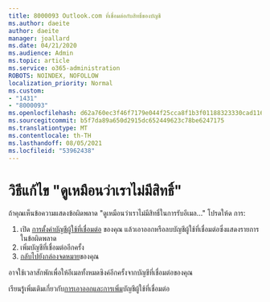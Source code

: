 ```yaml
---
title: 8000093 Outlook.com ที่เชื่อมต่อกับสิทธิ์ของบัญชี
ms.author: daeite
author: daeite
manager: joallard
ms.date: 04/21/2020
ms.audience: Admin
ms.topic: article
ms.service: o365-administration
ROBOTS: NOINDEX, NOFOLLOW
localization_priority: Normal
ms.custom:
- "1431"
- "8000093"
ms.openlocfilehash: d62a760ec3f46f7179e044f25cca8f1b3f01188323330cad11671311eef002e6
ms.sourcegitcommit: b5f7da89a650d2915dc652449623c78be6247175
ms.translationtype: MT
ms.contentlocale: th-TH
ms.lasthandoff: 08/05/2021
ms.locfileid: "53962438"
---
```

# <a name="how-to-fix-it-looks-like-we-dont-have-permission"></a>วิธีแก้ไข "ดูเหมือนว่าเราไม่มีสิทธิ์"

ถ้าคุณเห็นข้อความแสดงข้อผิดพลาด "ดูเหมือนว่าเราไม่มีสิทธิ์ในการรับอีเมล..." โปรดให้ด การ:

1. เปิด [การตั้งค่าบัญชีผู้ใช้ที่เชื่อมต่อ](https://outlook.live.com/mail/options/mail/accounts) ของคุณ แล้วเอาออกหรือลบบัญชีผู้ใช้ที่เชื่อมต่อซึ่งแสดงรายการในข้อผิดพลาด
2. เพิ่มบัญชีที่เชื่อมต่ออีกครั้ง
3. [กลับไปยังกล่องจดหมาย](https://outlook.live.com/mail/inbox)ของคุณ

อาจใช้เวลาสักพักเพื่อให้อีเมลทั้งหมดซิงค์อีกครั้งจากบัญชีที่เชื่อมต่อของคุณ

เรียนรู้เพิ่มเติมเกี่ยวกับ[การเอาออก](https://support.office.com/article/0b9a6b95-ff1b-46c1-bf60-d6b3b82c5ac8?wt.mc_id=Office_Outlook_com_Alchemy)[และการเพิ่ม](https://support.office.com/article/c5224df4-5885-4e79-91ba-523aa743f0ba?wt.mc_id=Office_Outlook_com_Alchemy)บัญชีผู้ใช้ที่เชื่อมต่อ